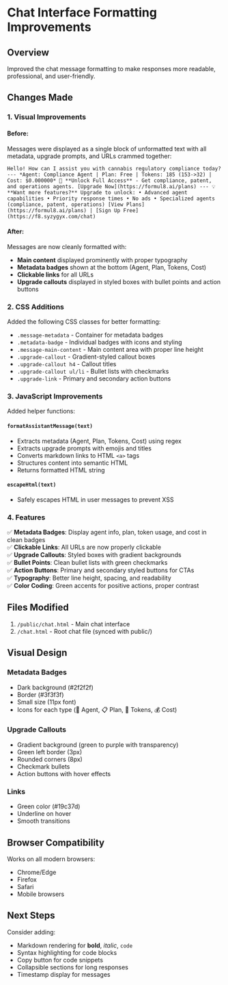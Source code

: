 # Chat Interface Formatting Improvements

## Overview
Improved the chat message formatting to make responses more readable, professional, and user-friendly.

## Changes Made

### 1. Visual Improvements

#### Before:
Messages were displayed as a single block of unformatted text with all metadata, upgrade prompts, and URLs crammed together:
```
Hello! How can I assist you with cannabis regulatory compliance today? --- *Agent: Compliance Agent | Plan: Free | Tokens: 185 (153->32) | Cost: $0.000000* 💉 **Unlock Full Access** - Get compliance, patent, and operations agents. [Upgrade Now](https://formul8.ai/plans) --- 💡 **Want more features?** Upgrade to unlock: • Advanced agent capabilities • Priority response times • No ads • Specialized agents (compliance, patent, operations) [View Plans](https://formul8.ai/plans) | [Sign Up Free](https://f8.syzygyx.com/chat)
```

#### After:
Messages are now cleanly formatted with:
- **Main content** displayed prominently with proper typography
- **Metadata badges** shown at the bottom (Agent, Plan, Tokens, Cost)
- **Clickable links** for all URLs
- **Upgrade callouts** displayed in styled boxes with bullet points and action buttons

### 2. CSS Additions

Added the following CSS classes for better formatting:

- `.message-metadata` - Container for metadata badges
- `.metadata-badge` - Individual badges with icons and styling
- `.message-main-content` - Main content area with proper line height
- `.upgrade-callout` - Gradient-styled callout boxes
- `.upgrade-callout h4` - Callout titles
- `.upgrade-callout ul/li` - Bullet lists with checkmarks
- `.upgrade-link` - Primary and secondary action buttons

### 3. JavaScript Improvements

Added helper functions:

#### `formatAssistantMessage(text)`
- Extracts metadata (Agent, Plan, Tokens, Cost) using regex
- Extracts upgrade prompts with emojis and titles
- Converts markdown links to HTML `<a>` tags
- Structures content into semantic HTML
- Returns formatted HTML string

#### `escapeHtml(text)`
- Safely escapes HTML in user messages to prevent XSS

### 4. Features

✅ **Metadata Badges**: Display agent info, plan, token usage, and cost in clean badges  
✅ **Clickable Links**: All URLs are now properly clickable  
✅ **Upgrade Callouts**: Styled boxes with gradient backgrounds  
✅ **Bullet Points**: Clean bullet lists with green checkmarks  
✅ **Action Buttons**: Primary and secondary styled buttons for CTAs  
✅ **Typography**: Better line height, spacing, and readability  
✅ **Color Coding**: Green accents for positive actions, proper contrast  

## Files Modified

1. `/public/chat.html` - Main chat interface
2. `/chat.html` - Root chat file (synced with public/)

## Visual Design

### Metadata Badges
- Dark background (#2f2f2f)
- Border (#3f3f3f)
- Small size (11px font)
- Icons for each type (🤖 Agent, 📋 Plan, 🎯 Tokens, 💰 Cost)

### Upgrade Callouts
- Gradient background (green to purple with transparency)
- Green left border (3px)
- Rounded corners (8px)
- Checkmark bullets
- Action buttons with hover effects

### Links
- Green color (#19c37d)
- Underline on hover
- Smooth transitions

## Browser Compatibility

Works on all modern browsers:
- Chrome/Edge
- Firefox
- Safari
- Mobile browsers

## Next Steps

Consider adding:
- Markdown rendering for **bold**, *italic*, `code`
- Syntax highlighting for code blocks
- Copy button for code snippets
- Collapsible sections for long responses
- Timestamp display for messages

